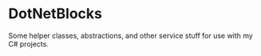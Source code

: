 # DotNetBlocks
Some helper classes, abstractions, and other service stuff for use with my C# projects.
